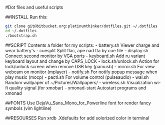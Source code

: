 #Dot files and useful scripts

##INSTALL
Run this:
```sh
git clone git@bitbucket.org:platinumthinker/dotfiles.git ~/.dotfiles
cd ~/.dotfiles
./bootstrap.sh
```

##SCRIPT
Contents a folder for my scripts:
    - battery.sh
    Viewer charge and wear battery's
    - cuesplit
    Split flac, ape nad tta by cue file
    - display.sh
    Connect second monitor by VGA ports
    - keyboard.sh
    Add ru variant keyboard layout and change by CAPS_LOCK
    - lock.sh/unlock.sh
    Action for lock/unlock screen when remove USB key (pamusb)
    - mirror.sh
    For view webcam on monitor (mplayer)
    - notify.sh
    For notify popup message when play music (mocp)
    - pactl.sh
    For volume control (pulseaudio)
    - wal.sh
    Random wallpaper of ~/Pictures/Wallpapers/
    - wireless.sh
    Visualization wi-fi quality signal (for xmobar)
    - xmonad-start
    Autostart programs and xmonad

##FONTS
Use DejaVu_Sans_Mono_for_Powerline font for render fancy symbols (vim lightline)

##RESOURSES
Run xrdb .Xdefaults for add solorized color in terminal
